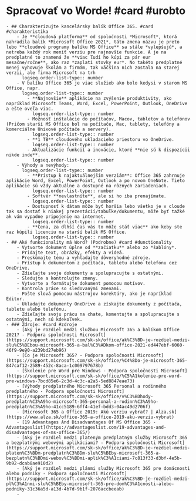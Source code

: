 # Spracovať vo Worde! #card #urobto
	- ## Charakterizujte kancelársky balík Office 365. #card #charakteristika
		- Je **cloudová platforma** od spoločnosti *Microsoft*, ktorá nahradila balík *Microsoft Office 2021*, táto zmena názvu je preto lebo **cloudové programy balíku MS Office** sa stále *vylepšujú*, a netreba každý rok meniť verziu pre najnovšie funkcie. A je na predplatné to znamená že **viac ľudí ho kúpi za pár eur mesačne/ročne**, ako raz *zaplatí stovky eur*. No takéto predplatné menej vyhovuje školám a firmám, tak väčšina nich zostala na starej verzii, ale firma Microsoft na trh
		  logseq.order-list-type:: number
		- V balíku Office 365 je viac služieb ako bolo kedysi v starom MS Office, napr.
		  logseq.order-list-type:: number
			- **Najnovšie** aplikácie na zvýšenie produktivity, ako napríklad Microsoft Teams, Word, Excel, PowerPoint, Outlook, OneDrive a ešte oveľa viac.
			  logseq.order-list-type:: number
			- Možnosť inštalácie do počítačov, Macov, tabletov a telefónov (Pričom starší MS Office bol na počítače, Mac, tablety, telefóny a komerciálne Unixové počítače a servery).
			  logseq.order-list-type:: number
			- **1 TB** cloudového ukladacieho priestoru vo OneDrive.
			  logseq.order-list-type:: number
			- Aktualizácie funkcií a inovácie, ktoré **nie sú k dispozícii nikde inde**.
			  logseq.order-list-type:: number
		- Výhody a nevýhody:
		  logseq.order-list-type:: number
			- **Prístup k najaktuálnejším verziám**: Office 365 zahrnuje aplikácie Word, Excel, PowerPoint, Outlook a po novom OneNote. Tieto aplikácie sú vždy aktuálne a dostupné na rôznych zariadeniach.
			  logseq.order-list-type:: number
			- Softvér **nevlastníte**, ale si ho iba prenajímate.
			  logseq.order-list-type:: number
			- Dostupnosť k dátam môže byť horšia lebo všetko je v cloude tak sa dostať k niakej prezentácií/tabuľke/dokumentu, môže byť tažké ak vám vypadne pripojenie na internet.
			  logseq.order-list-type:: number
			- **Cena, za dlhší čas vás to môže stáť viac** ako keby ste raz kúpili licenciu na starší balík MS Office.
			  logseq.order-list-type:: number
	- ## Aké funkcionality má Word? (Podrobne) #card #dunctionality
		- Vytvorte dokument úplne od **začiatku** alebo zo *šablóny*.
		- Pridajte text, obrázky, efekty a videá.
		- Preskúmajte tému a vyhľadajte dôveryhodné zdroje.
		- Prístup k dokumentom z počítača, tabletu alebo telefónu cez OneDrive.
		- Zdieľajte svoje dokumenty a spolupracujte s ostatnými.
		- Sledujte a kontrolujte zmeny.
		- Vytvorte a formátujte dokument pomocou motívov.
		- Kontrola práce so sledovanými zmenami.
		- Pošte slová pomocou nástrojov korektúry, ako je napríklad Editor.
		- Ukladajte dokumenty OneDrive a získajte dokumenty z počítača, tabletu alebo telefónu.
		- Zdieľajte svoju prácu na chate, komentujte a spolupracujte s ostatnými, nech sú kdekoľvek.
	- ### Zdroje: #card #zdroje
		- [Aký je rozdiel medzi službou Microsoft 365 a balíkom Office 2021? - Podpora spoločnosti Microsoft](https://support.microsoft.com/sk-sk/office/ak%C3%BD-je-rozdiel-medzi-slu%C5%BEbou-microsoft-365-a-bal%C3%ADkom-office-2021-ed447ebf-6060-46f9-9e90-a239bd27eb96)
		- [Čo je Microsoft 365? - Podpora spoločnosti Microsoft](https://support.microsoft.com/sk-sk/office/%C4%8Do-je-microsoft-365-847caf12-2589-452c-8aca-1c009797678b)
		- [Školenie pre Word pre Windows - Podpora spoločnosti Microsoft](https://support.microsoft.com/sk-sk/office/%C5%A1kolenie-pre-word-pre-windows-7bcd85e6-2c3d-4c3c-a2a5-5ed8847eae73)
		- [Výhody predplatného Microsoft 365 Personal a rodinného predplatného - Podpora spoločnosti Microsoft](https://support.microsoft.com/sk-sk/office/v%C3%BDhody-predplatn%C3%A9ho-microsoft-365-personal-a-rodinn%C3%A9ho-predplatn%C3%A9ho-41cc5189-6ff4-41ef-bdd3-04ac49d2706f)
		- [Microsoft 365 a Office 2019: Akú verziu vybrať? | Alza.sk](https://www.alza.sk/office-365-a-office-2019-aku-verziu-vybrat)
		- [19 Advantages And Disadvantages Of MS Office 365 - Advantageslist](https://advantageslist.com/19-advantages-and-disadvantages-of-ms-office-365/)
		- [Aký je rozdiel medzi plateným predplatným služby Microsoft 365 a bezplatnými webovými aplikáciami? - Podpora spoločnosti Microsoft](https://support.microsoft.com/sk-sk/office/ak%C3%BD-je-rozdiel-medzi-platen%C3%BDm-predplatn%C3%BDm-slu%C5%BEby-microsoft-365-a-bezplatn%C3%BDmi-webov%C3%BDmi-aplik%C3%A1ciami-7c813f33-d3bf-4e5b-9b92-dcab8ae910d2)
		- [Aký je rozdiel medzi plánmi služby Microsoft 365 pre domácnosti alebo podniky - Podpora spoločnosti Microsoft](https://support.microsoft.com/sk-sk/office/ak%C3%BD-je-rozdiel-medzi-pl%C3%A1nmi-slu%C5%BEby-microsoft-365-pre-dom%C3%A1cnosti-alebo-podniky-31c36a5d-a13d-4b7d-9b1f-2076accbeeab)
		-
